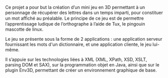 Ce projet a pour but la création d’un mini jeu en 3D permettant à un personnage de récupérer des lettres dans un temps imparti, pour constituer un mot aﬃché au préalable. Le principe de ce jeu est de permettre l’apprentissage ludique de l’orthographe à l’aide de Tux, le pingouin mascotte de linux.

Le jeu se présente sous la forme de 2 applications : une application serveur fournissant les mots d'un dictionnaire, et une application cliente, le jeu lui-même.

Il s’appuie sur les technologies liées à XML (XML, XPath, XSD, XSLT, parsing DOM et SAX), sur la programmation objet en Java, ainsi que sur le plugin Env3D, permettant de créer un environnement graphique de base.